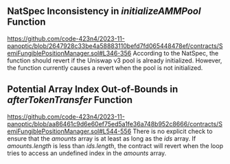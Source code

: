 ## NatSpec Inconsistency in *initializeAMMPool* Function
https://github.com/code-423n4/2023-11-panoptic/blob/2647928c33be4a58883110befd7fd065448478ef/contracts/SemiFungiblePositionManager.sol#L346-356
According to the NatSpec, the function should revert if the Uniswap v3 pool is already initialized. However, the function currently causes a revert when the pool is not initialized.

## Potential Array Index Out-of-Bounds in *afterTokenTransfer* Function
https://github.com/code-423n4/2023-11-panoptic/blob/aa86461c9d6e60ef75ed5a1fe36a748b952c8666/contracts/SemiFungiblePositionManager.sol#L544-556
There is no explicit check to ensure that the *amounts* array is at least as long as the *ids* array. If *amounts.length* is less than *ids.length*, the contract will revert when the loop tries to access an undefined index in the *amounts* array.